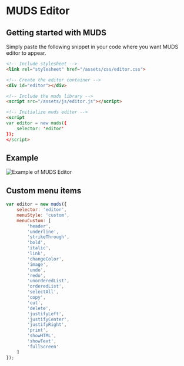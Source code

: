 # MUDS Editor

## Getting started with MUDS
Simply paste the following snippet in your code where you want MUDS editor to appear.
```html
<!-- Include stylesheet -->
<link rel="stylesheet" href="/assets/css/editor.css">

<!-- Create the editor container -->
<div id="editor"></div>

<!-- Include the muds library -->
<script src="/assets/js/editor.js"></script>

<!-- Initialize muds editor -->
<script
var editor = new muds({
    selector: 'editor'
});
</script>
```

## Example
![Example of MUDS Editor](https://muds.io/assets/img/example.png)


## Custom menu items
```Javascript
var editor = new muds({
    selector: 'editor',
    menuStyle: 'custom',
    menuCustom: [
        'header',
        'underline',
        'strikeThrough',
        'bold',
        'italic',
        'link',
        'changeColor',
        'image',
        'undo',
        'redo',
        'unorderedList',
        'orderedList',
        'selectAll',
        'copy',
        'cut',
        'delete',
        'justifyLeft',
        'justifyCenter',
        'justifyRight',
        'print',
        'showHTML',
        'showText',
        'fullScreen'
    ]
});
```